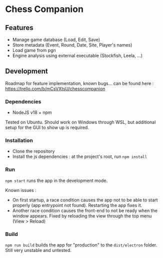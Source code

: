 # Chess Companion

## Features

-   Manage game database (Load, Edit, Save)
-   Store metadata (Event, Round, Date, Site, Player's names)
-   Load game from pgn
-   Engine analysis using external executable (Stockfish, Leela, ...)

## Development

Roadmap for feature implementation, known bugs... can be found here : https://trello.com/b/mCsVXtsU/chesscompanion

### Dependencies

- NodeJS v18 + npm

Tested on Ubuntu. Should work on Windows through WSL, but additional setup for the GUI to show up is required.

### Installation

- Clone the repository
- Install the js dependencies : at the project's root, run `npm install`

### Run

`npm start` runs the app in the development mode.

Known issues : 
- On first startup, a race condition causes the app not to be able to start properly (app entrypoint not found). Restarting the app fixes it.
- Another race condition causes the front-end to not be ready when the window appears. Fixed by reloading the view through the top menu (View > Reload)

### Build

`npm run build` builds the app for "production" to the `dist/electron` folder. Still very unstable and untested.
